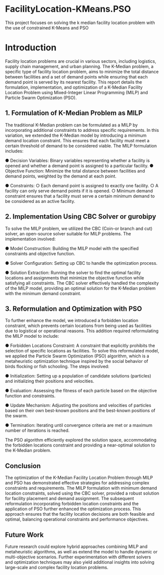 # FacilityLocation-KMeans.PSO
This project focuses on solving the k median facility location problem with the use of constrained K-Means and PSO

# Introduction
Facility location problems are crucial in various sectors, including logistics, supply chain
management, and urban planning. The K-Median problem, a specific type of facility location
problem, aims to minimize the total distance between facilities and a set of demand points
while ensuring that each demand point is served by its nearest facility. This report details the
formulation, implementation, and optimization of a K-Median Facility Location Problem using
Mixed-Integer Linear Programming (MILP) and Particle Swarm Optimization (PSO).
## 1. Formulation of K-Median Problem as MILP
The traditional K-Median problem can be formulated as a MILP by incorporating additional
constraints to address specific requirements. In this variation, we extended the K-Median
model by introducing a minimum demand location constraint. This ensures that each facility
must meet a certain threshold of demand to be considered viable.
The MILP formulation includes:

● Decision Variables: Binary variables representing whether a facility is opened and
whether a demand point is assigned to a particular facility.
● Objective Function: Minimize the total distance between facilities and demand
points, weighted by the demand at each point.

● Constraints:
○ Each demand point is assigned to exactly one facility.
○ A facility can only serve demand points if it is opened.
○ Minimum demand constraint ensures that a facility must serve a certain
minimum demand to be considered as an active facility.
## 2. Implementation Using CBC Solver or gurobipy
To solve the MILP problem, we utilized the CBC (Coin-or branch and cut) solver, an
open-source solver suitable for MILP problems. The implementation involved:

● Model Construction: Building the MILP model with the specified constraints and
objective function.

● Solver Configuration: Setting up CBC to handle the optimization process.

● Solution Extraction: Running the solver to find the optimal facility locations and
assignments that minimize the objective function while satisfying all constraints.
The CBC solver effectively handled the complexity of the MILP model, providing an optimal
solution for the K-Median problem with the minimum demand constraint.

## 3. Reformulation and Optimization with PSO
To further enhance the model, we introduced a forbidden location constraint, which prevents
certain locations from being used as facilities due to logistical or operational reasons. This
addition required reformulating the MILP model to include:

● Forbidden Locations Constraint: A constraint that explicitly prohibits the selection
of specific locations as facilities.
To solve this reformulated model, we applied the Particle Swarm Optimization (PSO)
algorithm, which is a metaheuristic optimization technique inspired by the social behavior of
birds flocking or fish schooling. The steps involved:

● Initialization: Setting up a population of candidate solutions (particles) and initializing
their positions and velocities.

● Evaluation: Assessing the fitness of each particle based on the objective function
and constraints.

● Update Mechanism: Adjusting the positions and velocities of particles based on their
own best-known positions and the best-known positions of the swarm.

● Termination: Iterating until convergence criteria are met or a maximum number of
iterations is reached.

The PSO algorithm efficiently explored the solution space, accommodating the forbidden
locations constraint and providing a near-optimal solution to the K-Median problem.

## Conclusion

The optimization of the K-Median Facility Location Problem through MILP and PSO has
demonstrated effective strategies for addressing complex constraints and requirements. The
MILP formulation with minimum demand location constraints, solved using the CBC solver,
provided a robust solution for facility placement and demand assignment. The subsequent
reformulation incorporating forbidden location constraints and the application of PSO further
enhanced the optimization process. This approach ensures that the facility location decisions
are both feasible and optimal, balancing operational constraints and performance objectives.

## Future Work
Future research could explore hybrid approaches combining MILP and metaheuristic
algorithms, as well as extend the model to handle dynamic or multi-objective scenarios.
Further experimentation with different solvers and optimization techniques may also yield
additional insights into solving large-scale and complex facility location problems.
